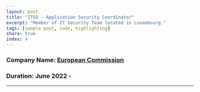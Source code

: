 ```yaml
---
layout: post
title: "ITSO - Application Security Coordinator"
excerpt: "Member of IT Security Team located in Luxembourg."
tags: [sample post, code, highlighting]
share: true
index: 4
---
```



### Company Name: [European Commission](https://ec.europa.eu/info/index_en) 

### Duration: June 2022 - <span id="date"></span> 

---


<script>

var months = ['January', 'February', 'March', 'April', 'May', 'June', 'July', 'August', 'September', 'October', 'November', 'December'];;
var date = new Date();

document.getElementById('date').innerHTML = months[date.getMonth()] + ' ' + date.getFullYear();

</script>
